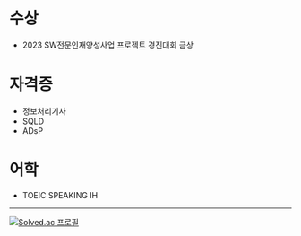 # 수상
- 2023 SW전문인재양성사업 프로젝트 경진대회 금상

# 자격증
- 정보처리기사
- SQLD
- ADsP

# 어학
- TOEIC SPEAKING IH
- - -
[![Solved.ac
프로필](http://mazassumnida.wtf/api/generate_badge?boj=kotelsc)](https://solved.ac/kotelsc)
<!--
**Seungchuulee/Seungchuulee** is a ✨ _special_ ✨ repository because its `README.md` (this file) appears on your GitHub profile.

Here are some ideas to get you started:

- 🔭 I’m currently working on ...
- 🌱 I’m currently learning ...
- 👯 I’m looking to collaborate on ...
- 🤔 I’m looking for help with ...
- 💬 Ask me about ...
- 📫 How to reach me: ...
- 😄 Pronouns: ...
- ⚡ Fun fact: ...
-->
